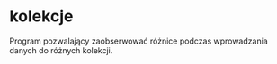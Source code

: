# kolekcje
Program pozwalający zaobserwować różnice podczas wprowadzania danych do różnych kolekcji.
